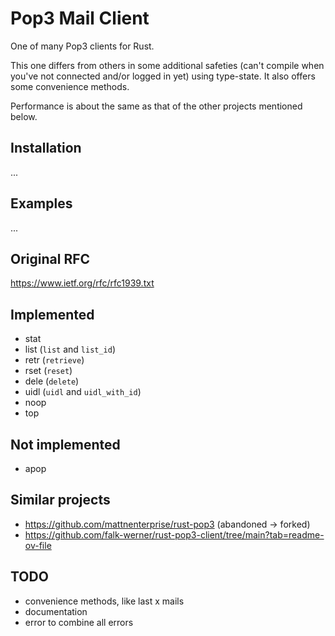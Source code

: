 # Pop3 Mail Client

One of many Pop3 clients for Rust.

This one differs from others in some additional safeties (can't compile when you've not connected and/or logged in yet) using type-state.
It also offers some convenience methods.

Performance is about the same as that of the other projects mentioned below.

## Installation

...

## Examples

...

## Original RFC

https://www.ietf.org/rfc/rfc1939.txt

## Implemented

- stat
- list (`list` and `list_id`)
- retr (`retrieve`)
- rset (`reset`)
- dele (`delete`)
- uidl (`uidl` and `uidl_with_id`)
- noop
- top

## Not implemented

- apop

## Similar projects

- https://github.com/mattnenterprise/rust-pop3 (abandoned -> forked)
- https://github.com/falk-werner/rust-pop3-client/tree/main?tab=readme-ov-file

## TODO

- convenience methods, like last x mails
- documentation
- error to combine all errors
